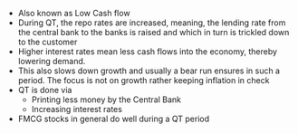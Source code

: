 - Also known as Low Cash flow
- During QT, the repo rates are increased, meaning, the lending rate from the central bank to the banks is raised and which in turn is trickled down to the customer
- Higher interest rates mean less cash flows into the economy, thereby lowering demand.
- This also slows down growth and usually a bear run ensures in such a period. The focus is not on growth rather keeping inflation in check
- QT is done via
	- Printing less money by the Central Bank
	- Increasing interest rates
- FMCG stocks in general do well during a QT period